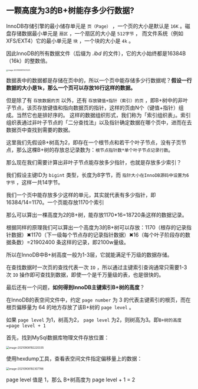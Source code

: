 ## 一颗高度为3的B+树能存多少行数据?

InnoDB存储引擎的最小储存单元是 `页（Page）` ，一个页的大小是默认是 `16K` 。磁盘存储数据最小单元是 `扇区` ，一个扇区的大小是 `512字节` ， 而文件系统（例如XFS/EXT4）它的最小单元是 `块` ，一个块的大小是 `4k` 。

因此InnoDB的所有数据文件（后缀为 *.ibd* 的文件），它的大小始终都是16384B（16k）的整数倍。 

<img src="https://i.loli.net/2021/09/08/BxmCGAd42XybgW6.png" alt="image-20210908191431225" style="zoom: 33%;" />

数据表中的数据都是存储在页中的，所以一个页中能存储多少行数据呢？**假设一行数据的大小是1k，那么一个页可以存放16行这样的数据。**

但是除了有 `存放数据的页` 以外，还有 `存放键值+指针（索引）的页` ，即B+树中的非叶子节点，该页存放键值和指向数据页的指针，这样的页由N个（键值+指针）组成。当然它也是排好序的。 这样的数据组织形式，我们称为「索引组织表」。索引组织表通过非叶子节点的「二分查找法」以及指针确定数据在哪个页中，进而在去数据页中查找到需要的数据。

这里我们先假设B+树高为2，即存在一个根节点和若干个叶子节点，没有子页节点，那么这棵B+树的存放总记录数为：`根节点指针数*单个叶子节点记录行数`。

那么现在我们需要计算出非叶子节点能存放多少指针，也就是存放多少索引？

我们假设主键ID为 `bigint` 类型，长度为8字节，而 `指针大小在InnoDB源码中设置为6字节` ，这样一共14字节。

我们一个页中能存放多少这样的单元，其实就代表有多少指针，即 16384/14=1170。一个页能存放1170个索引

那么可以算出一棵高度为2的B+树，能存放1170*16=18720条这样的数据记录。

根据同样的原理我们可以算出一个高度为3的B+树可以存放：1170（根存的记录指针数据）✖1170（下一级每个节点存的记录指针数据）✖16（每个叶子阶段存的数据条数）=21902400 条这样的记录，即2100w量级。

所以在InnoDB中B+树高度一般为1-3层，它就能满足千万级的数据存储。

在查找数据时一次页的查找代表一次 `IO` ，所以通过主键索引查询通常只需要1-3次 `IO` 操作即可查找到数据，即使一个是千万量级的表，也是很快的。

最后还有一个问题，**如何得到InnoDB主键索引B+树的高度**？

在InnoDB的表空间文件中，约定 `page number` 为 3 的代表主键索引的根页，而在根页偏移量为 64 的地方存放了该B+树的 `page level` 。

如果 `page level` 为1，树高为2， `page level` 为2，则树高为3。即`B+树的高度=page level + 1` 

首先，找到MySql数据库物理文件存放位置：

<img src="https://i.loli.net/2021/09/08/WsqlMmY1nzQbXec.png" alt="image-20210908192220335" style="zoom:50%;" />

使用hexdump工具，查看表空间文件指定偏移量上的数据：

<img src="https://i.loli.net/2021/09/08/9b8YQT4HJIwOZuc.png" alt="image-20210908192307766" style="zoom:50%;" />

page level 值是 1，那么 B+树高度为 page level + 1 = 2

